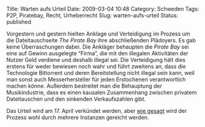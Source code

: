 Title: Warten aufs Urteil
Date: 2009-03-04 10:48
Category: Schweden
Tags: P2P, Piratebay, Recht, Urheberrecht
Slug: warten-aufs-urteil
Status: published

Vorgestern und gestern hielten Anklage und Verteidigung im Prozess um
die Dateitauschseite *The Pirate Bay* ihre abschließenden Plädoyers. Es
gab keine Überraschungen dabei. Die Ankläger behaupten die *Pirate Bay*
sei eine auf Gewinn ausgelegte “Firma”, die mit den illegalen
Aktivitäten der Nutzer Geld verdiene und deshalb illegal sei. Die
Verteidigung hält dies erstens für weder bewiesen noch wahr und führt
zweitens an, dass die Technologie Bittorrent und deren Bereitstellung
nicht illegal sein kann, weil man sonst auch Messerhersteller für jeden
Erstochenen verantwortlich machen könne. Außerdem bestreitet man die
Behauptung der Musikindustrie, dass es einen kausalen Zusammenhang
zwischen privatem Dateitauschen und den sinkenden Verkaufszahlen gibt.

Das Urteil wird am 17. April verkündet werden, aber [wie
gesagt](http://www.fiket.de/2009/02/16/pirate-bay-vor-gericht/) wird der
Prozess wohl durch mehrere Instanzen gereicht werden.

